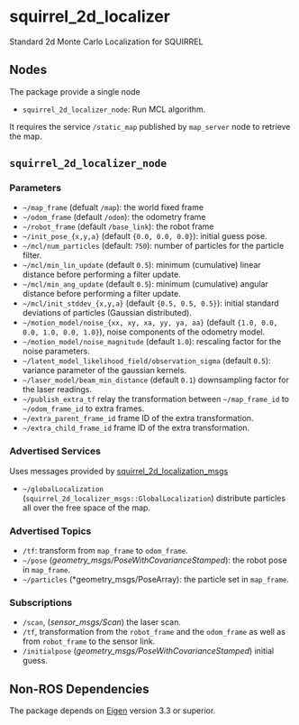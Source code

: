 squirrel_2d_localizer
=====================

Standard 2d Monte Carlo Localization for SQUIRREL

## Nodes

The package provide a single node

- `squirrel_2d_localizer_node`: Run MCL algorithm.

It requires the service `/static_map` published by `map_server` node
to retrieve the map.

## `squirrel_2d_localizer_node`

### Parameters
- `~/map_frame` (defualt `/map`): the world fixed frame
- `~/odom_frame` (default `/odom`): the odometry frame
- `~/robot_frame` (default `/base_link`): the robot frame
- `~/init_pose_{x,y,a}` (default `{0.0, 0.0, 0.0}`): initial guess
  pose.
- `~/mcl/num_particles` (default: `750`): number of particles for
  the particle filter.
- `~/mcl/min_lin_update` (default `0.5`): minimum (cumulative) linear
  distance before performing a filter update.
- `~/mcl/min_ang_update` (default `0.5`): minimum (cumulative) angular
  distance before performing a filter update.
- `~/mcl/init_stddev_{x,y,a}` (default `{0.5, 0.5, 0.5}`): initial
  standard deviations of particles (Gaussian distributed).
- `~/motion_model/noise_{xx, xy, xa, yy, ya, aa}` (default `{1.0, 0.0, 0.0, 1.0,
  0.0, 1.0}`), noise components of the odometry model.
- `~/motion_model/noise_magnitude` (default `1.0`): rescaling factor for the noise
  parameters.
- `~/latent_model_likelihood_field/observation_sigma` (default `0.5`): variance
  parameter of the gaussian kernels.
- `~/laser_model/beam_min_distance` (default `0.1`) downsampling
  factor for the laser readings.
- `~/publish_extra_tf` relay the transformation between
  `~/map_frame_id` to `~/odom_frame_id` to extra frames.
- `~/extra_parent_frame_id` frame ID of the extra transformation.
- `~/extra_child_frame_id` frame ID of the extra transformation.

### Advertised Services
Uses messages provided by [squirrel_2d_localization_msgs](https://github.com/squirrel-project/squirrel_common/tree/indigo_dev/squirrel_2d_localizer_msgs)
- `~/globalLocalization`
  (`squirrel_2d_localizer_msgs::GlobalLocalization`) distribute
  particles all over the free space of the map.

### Advertised Topics
- `/tf`: transform from `map_frame` to `odom_frame`.
- `~/pose` (*geometry_msgs/PoseWithCovarianceStamped*): the robot pose
  in `map_frame`.
- `~/particles` (*geometry_msgs/PoseArray): the particle set in `map_frame`.

### Subscriptions
- `/scan`, (*sensor_msgs/Scan*) the laser scan.
- `/tf`, transformation from the `robot_frame` and the `odom_frame` as well
  as from `robot_frame` to the sensor link.
- `/initialpose` (*geometry_msgs/PoseWithCovarianceStamped*) initial
  guess.

## Non-ROS Dependencies
The package depends on
[Eigen](http://eigen.tuxfamily.org/index.php?title=Main_Page) version
3.3 or superior.
